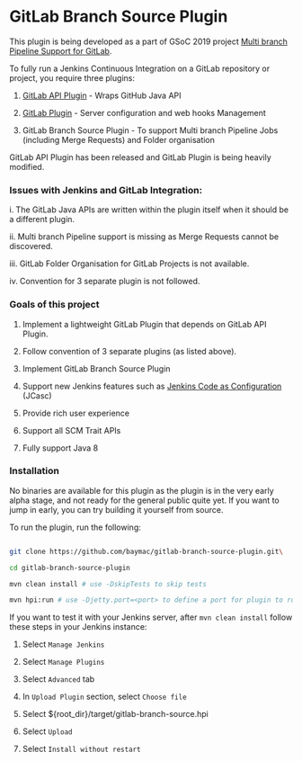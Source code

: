# GitLab Branch Source Plugin

This plugin is being developed as a part of GSoC 2019 project [Multi branch Pipeline Support for GitLab](https://jenkins.io/projects/gsoc/2019/gitlab-support-for-multibranch-pipeline/).

To fully run a Jenkins Continuous Integration on a GitLab repository or project, you require three plugins:

1. [GitLab API Plugin](https://github.com/jenkinsci/gitlab-api-plugin) - Wraps GitHub Java API

2. [GitLab Plugin](https://github.com/jenkinsci/gitlab-plugin/) - Server configuration and web hooks Management 

3. GitLab Branch Source Plugin - To support Multi branch Pipeline Jobs (including Merge Requests) and Folder organisation

GitLab API Plugin has been released and GitLab Plugin is being heavily modified.

### Issues with Jenkins and GitLab Integration:

i. The GitLab Java APIs are written within the plugin itself when it should be a different plugin.

ii. Multi branch Pipeline support is missing as Merge Requests cannot be discovered.

iii. GitLab Folder Organisation for GitLab Projects is not available.

iv. Convention for 3 separate plugin is not followed.

### Goals of this project

1. Implement a lightweight GitLab Plugin that depends on GitLab API Plugin.

2. Follow convention of 3 separate plugins (as listed above).

3. Implement GitLab Branch Source Plugin 

4. Support new Jenkins features such as [Jenkins Code as Configuration](https://github.com/jenkinsci/configuration-as-code-plugin) (JCasc)

5. Provide rich user experience

6. Support all SCM Trait APIs 

7. Fully support Java 8 

### Installation

No binaries are available for this plugin as the plugin is in the very early alpha stage, and not ready for the general public quite yet.  If you want to jump in early, you can try building it yourself from source.

To run the plugin, run the following:

```bash

git clone https://github.com/baymac/gitlab-branch-source-plugin.git\

cd gitlab-branch-source-plugin

mvn clean install # use -DskipTests to skip tests

mvn hpi:run # use -Djetty.port=<port> to define a port for plugin to run

```

If you want to test it with your Jenkins server, after `mvn clean install` follow these steps in your Jenkins instance:

1. Select `Manage Jenkins`

2. Select `Manage Plugins`

3. Select `Advanced` tab

3. In `Upload Plugin` section, select `Choose file`

4. Select ${root_dir}/target/gitlab-branch-source.hpi

5. Select `Upload` 

6. Select `Install without restart`






